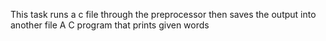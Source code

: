 This task runs a c file through the preprocessor then saves the output into another file
A C program that prints given words
